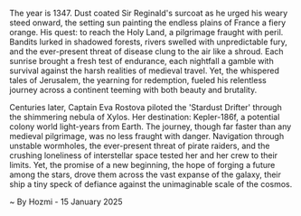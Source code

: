 
The year is 1347.  Dust coated Sir Reginald's surcoat as he urged his weary steed onward, the setting sun painting the endless plains of France a fiery orange.  His quest: to reach the Holy Land, a pilgrimage fraught with peril.  Bandits lurked in shadowed forests, rivers swelled with unpredictable fury, and the ever-present threat of disease clung to the air like a shroud. Each sunrise brought a fresh test of endurance, each nightfall a gamble with survival against the harsh realities of medieval travel.  Yet, the whispered tales of Jerusalem, the yearning for redemption, fueled his relentless journey across a continent teeming with both beauty and brutality.


Centuries later, Captain Eva Rostova piloted the 'Stardust Drifter' through the shimmering nebula of Xylos.  Her destination: Kepler-186f, a potential colony world light-years from Earth.  The journey, though far faster than any medieval pilgrimage, was no less fraught with danger.  Navigation through unstable wormholes, the ever-present threat of pirate raiders, and the crushing loneliness of interstellar space tested her and her crew to their limits.  Yet, the promise of a new beginning, the hope of forging a future among the stars, drove them across the vast expanse of the galaxy, their ship a tiny speck of defiance against the unimaginable scale of the cosmos.

~ By Hozmi - 15 January 2025
